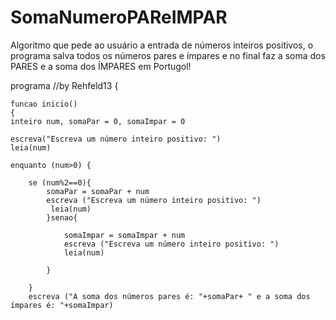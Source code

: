 # SomaNumeroPAReIMPAR
Algoritmo que pede ao usuário a entrada de números inteiros positivos, o programa salva todos os números pares e ímpares e no final faz a soma dos PARES e a soma dos ÍMPARES em Portugol!

programa //by Rehfeld13
{

	funcao inicio()
	{
	inteiro num, somaPar = 0, somaImpar = 0

	escreva("Escreva um número inteiro positivo: ")
	leia(num)

	enquanto (num>0) {

		se (num%2==0){
			somaPar = somaPar + num
			escreva ("Escreva um número inteiro positivo: ")
		     leia(num)
			}senao{
				
				somaImpar = somaImpar + num
				escreva ("Escreva um número inteiro positivo: ")
				leia(num)
				
			}
				
		}
		escreva ("A soma dos números pares é: "+somaPar+ " e a soma dos ímpares é: "+somaImpar)
